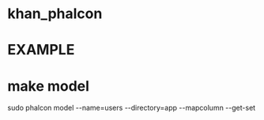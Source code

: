 # khan_phalcon

# EXAMPLE

# make model
sudo phalcon model --name=users --directory=app --mapcolumn --get-set